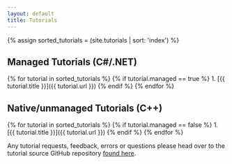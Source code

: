 ```yaml
---
layout: default
title: Tutorials
---
```

{% assign sorted_tutorials = (site.tutorials | sort: 'index') %}
<h2>Managed Tutorials (C#/.NET)</h2>
{% for tutorial in sorted_tutorials %}
  {% if tutorial.managed == true %}
 1. [{{ tutorial.title }}]({{ tutorial.url }})
  {% endif %}
{% endfor %}

<h2>Native/unmanaged Tutorials (C++)</h2>
{% for tutorial in sorted_tutorials %}
  {% if tutorial.managed == false %}
 1. [{{ tutorial.title }}]({{ tutorial.url }})
  {% endif %}
{% endfor %}

Any tutorial requests, feedback, errors or questions please head over to the tutorial source GitHub repository [found here](https://github.com/EasyHook/EasyHook-Tutorials).